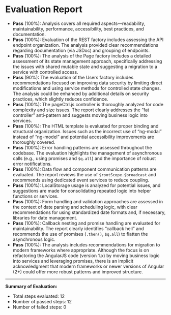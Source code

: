 # Evaluation Report

- **Pass** (100%): Analysis covers all required aspects—readability, maintainability, performance, accessibility, best practices, and documentation.  
- **Pass** (100%): Evaluation of the REST factory includes assessing the API endpoint organization. The analysis provided clear recommendations regarding documentation (via JSDoc) and grouping of endpoints.  
- **Pass** (100%): The analysis of the Page factory includes a detailed assessment of its state management approach, specifically addressing the issues with shared mutable state and suggesting a migration to a service with controlled access.  
- **Pass** (90%): The evaluation of the Users factory includes recommendations focused on improving data security by limiting direct modifications and using service methods for controlled state changes. The analysis could be enhanced by additional details on security practices, which slightly reduces confidence.  
- **Pass** (100%): The pageCtrl.js controller is thoroughly analyzed for code complexity and size issues. The report clearly addresses the “fat controller” anti-pattern and suggests moving business logic into services.  
- **Pass** (100%): The HTML template is evaluated for proper binding and structural organization. Issues such as the incorrect use of “ng-modal” instead of “ng-model” and potential accessibility improvements are thoroughly covered.  
- **Pass** (100%): Error handling patterns are assessed throughout the codebase. The evaluation highlights the management of asynchronous calls (e.g., using promises and `$q.all`) and the importance of robust error notifications.  
- **Pass** (100%): Data flow and component communication patterns are evaluated. The report reviews the use of `$rootScope.$broadcast` and recommends using dedicated event services to reduce coupling.  
- **Pass** (100%): LocalStorage usage is analyzed for potential issues, and suggestions are made for consolidating repeated logic into helper functions or services.  
- **Pass** (100%): Form handling and validation approaches are assessed in the context of date parsing and scheduling logic, with clear recommendations for using standardized date formats and, if necessary, libraries for date management.  
- **Pass** (100%): Callback nesting and promise handling are evaluated for maintainability. The report clearly identifies “callback hell” and recommends the use of promises (`.then()`, `$q.all`) to flatten the asynchronous logic.  
- **Pass** (100%): The analysis includes recommendations for migration to modern frameworks where appropriate. Although the focus is on refactoring the AngularJS code (version 1.x) by moving business logic into services and leveraging promises, there is an implicit acknowledgment that modern frameworks or newer versions of Angular (2+) could offer more robust patterns and improved structure.

---

**Summary of Evaluation:**

- Total steps evaluated: 12  
- Number of passed steps: 12  
- Number of failed steps: 0